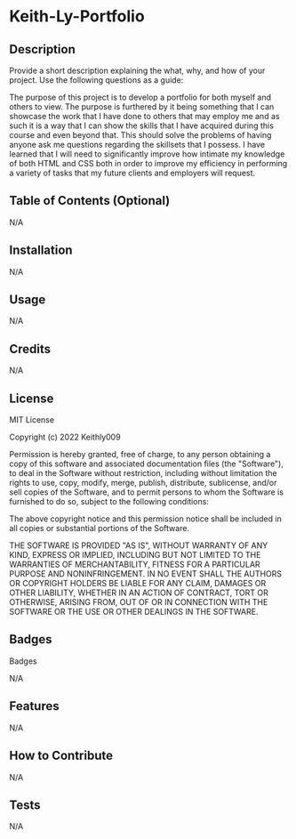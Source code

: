 # Keith-Ly-Portfolio 

## Description

Provide a short description explaining the what, why, and how of your project. Use the following questions as a guide:

The purpose of this project is to develop a portfolio for both myself and others to view. 
The purpose is furthered by it being something that I can showcase the work that I have done to others that may employ me and as such it is a way that I can show
the skills that I have acquired during this course and even beyond that. 
This should solve the problems of having anyone ask me questions regarding the skillsets that I possess. 
I have learned that I will need to significantly improve how intimate my knowledge of both HTML and CSS both in order to improve my efficiency in performing a variety
of tasks that my future clients and employers will request.

## Table of Contents (Optional)

N/A 

## Installation

N/A

## Usage

N/A

## Credits

N/A

## License

MIT License

Copyright (c) 2022 Keithly009

Permission is hereby granted, free of charge, to any person obtaining a copy of this software and associated documentation files (the "Software"), to deal in the Software without restriction, including without limitation the rights to use, copy, modify, merge, publish, distribute, sublicense, and/or sell copies of the Software, and to permit persons to whom the Software is furnished to do so, subject to the following conditions:

The above copyright notice and this permission notice shall be included in all copies or substantial portions of the Software.

THE SOFTWARE IS PROVIDED "AS IS", WITHOUT WARRANTY OF ANY KIND, EXPRESS OR IMPLIED, INCLUDING BUT NOT LIMITED TO THE WARRANTIES OF MERCHANTABILITY, FITNESS FOR A PARTICULAR PURPOSE AND NONINFRINGEMENT. IN NO EVENT SHALL THE AUTHORS OR COPYRIGHT HOLDERS BE LIABLE FOR ANY CLAIM, DAMAGES OR OTHER LIABILITY, WHETHER IN AN ACTION OF CONTRACT, TORT OR OTHERWISE, ARISING FROM, OUT OF OR IN CONNECTION WITH THE SOFTWARE OR THE USE OR OTHER DEALINGS IN THE SOFTWARE.
## Badges

Badges

N/A

## Features

N/A

## How to Contribute

N/A

## Tests

N/A
